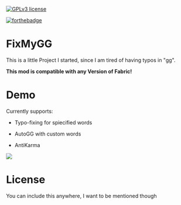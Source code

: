[![GPLv3 license](https://img.shields.io/badge/License-GPLv3-blue.svg)](http://perso.crans.org/besson/LICENSE.html)

[![forthebadge](https://forthebadge.com/images/badges/built-with-love.svg)](https://forthebadge.com)


# FixMyGG

This is a little Project I started, since I am tired of having typos in "gg".

__This mod is compatible with any Version of Fabric!__

# Demo
Currently supports:

- Typo-fixing for spiecified words

- AutoGG with custom words

- AntiKarma

![](https://i.imgur.com/UoYjhv8.gif)


# License
You can include this anywhere, I want to be mentioned though
